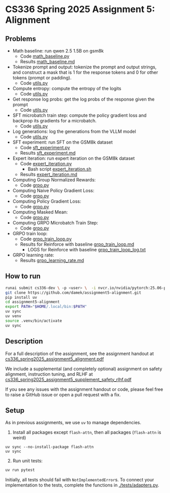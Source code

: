 # CS336 Spring 2025 Assignment 5: Alignment

## Problems

- Math baseline: run qwen 2.5 1.5B on gsm8k
    - Code [math_baseline.py](./cs336_alignment/math_baseline.py)
    - Results [math_baseline.md](./cs336_alignment/outputs/math_baseline.md)
- Tokenize prompt and output: tokenize the prompt and output strings, and construct a mask that is 1 for the response tokens and 0 for other tokens (prompt or padding).
    - Code [utils.py](./cs336_alignment/utils.py)
- Compute entropy: compute the entropy of the logits
    - Code [utils.py](./cs336_alignment/utils.py)
- Get response log probs: get the log probs of the response given the prompt
    - Code [utils.py](./cs336_alignment/utils.py)
- SFT microbatch train step: compute the policy gradient loss and backprop its gradients for a microbatch.
    - Code [utils.py](./cs336_alignment/utils.py)
- Log generations: log the generations from the VLLM model
    - Code [utils.py](./cs336_alignment/utils.py)
- SFT experiment: run SFT on the GSM8k dataset
    - Code [sft_experiment.py](./cs336_alignment/sft_experiment.py)
    - Results [sft_experiment.md](./cs336_alignment/outputs/sft_experiment.md)
- Expert iteration: run expert iteration on the GSM8k dataset
    - Code [expert_iteration.py](./cs336_alignment/expert_iteration.py)
        - Bash script [expert_iteration.sh](./cs336_alignment/expert_iteration.sh)
    - Results [expert_iteration.md](./cs336_alignment/outputs/expert_iteration.md)
- Computing Group Normalized Rewards: 
    - Code [grpo.py](./cs336_alignment/grpo.py)
- Computing Naive Policy Gradient Loss:
    - Code [grpo.py](./cs336_alignment/grpo.py)
- Computing Policy Gradient Loss:
    - Code [grpo.py](./cs336_alignment/grpo.py)
- Computing Masked Mean:
    - Code [grpo.py](./cs336_alignment/grpo.py)
- Computing GRPO Microbatch Train Step:
    - Code [grpo.py](./cs336_alignment/grpo.py)
- GRPO train loop:
    - Code [grpo_train_loop.py](./cs336_alignment/grpo_train_loop.py)
    - Results for Reinforce with baseline [grpo_train_loop.md](./cs336_alignment/outputs/grpo_train_loop.md)
        - LOGS for Reinforce with baseline [grpo_train_loop_log.txt](./cs336_alignment/outputs/grpo_train_loop_log.txt)
- GRPO learning rate:
    - Results [grpo_learning_rate.md](./cs336_alignment/outputs/grpo_learning_rate.md)

## How to run

```bash 
runai submit cs336-dev \ -p <user> \  -i nvcr.io/nvidia/pytorch:25.06-py3 \  -g 1 --interactive --attach \  --command -- bash # replace -g 1 with -g 4 for 4 GPUs.
git clone https://github.com/damek/assignment5-alignment.git
pip install uv
cd assignment5-alignment
export PATH="$HOME/.local/bin:$PATH"
uv sync
uv venv
source .venv/bin/activate
uv sync
```

## Description

For a full description of the assignment, see the assignment handout at
[cs336_spring2025_assignment5_alignment.pdf](./cs336_spring2025_assignment5_alignment.pdf)

We include a supplemental (and completely optional) assignment on safety alignment, instruction tuning, and RLHF at [cs336_spring2025_assignment5_supplement_safety_rlhf.pdf](./cs336_spring2025_assignment5_supplement_safety_rlhf.pdf)

If you see any issues with the assignment handout or code, please feel free to
raise a GitHub issue or open a pull request with a fix.

## Setup

As in previous assignments, we use `uv` to manage dependencies.

1. Install all packages except `flash-attn`, then all packages (`flash-attn` is weird)
```
uv sync --no-install-package flash-attn
uv sync
```

2. Run unit tests:

``` sh
uv run pytest
```

Initially, all tests should fail with `NotImplementedError`s.
To connect your implementation to the tests, complete the
functions in [./tests/adapters.py](./tests/adapters.py).

